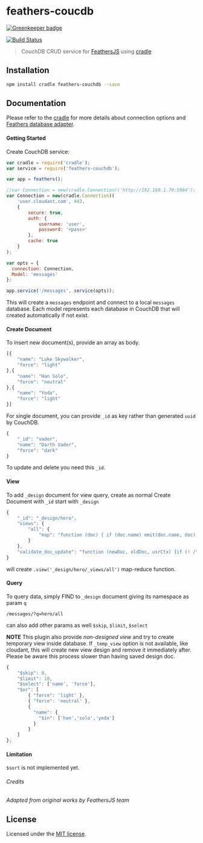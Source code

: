 feathers-coucdb
================

[![Greenkeeper badge](https://badges.greenkeeper.io/direktspeed/feathers-couchdb.svg)](https://greenkeeper.io/)

[![Build Status](https://travis-ci.org/lontongcorp/feathers-couchdb.png?branch=master)](https://travis-ci.org/lontongcorp/feathers-couchdb)

> CouchDB CRUD service for [FeathersJS](http://feathersjs.com) using [cradle](https://github.com/flatiron/cradle)


## Installation

```bash
npm install cradle feathers-couchdb --save
```

## Documentation

Please refer to the [cradle](https://github.com/flatiron/cradle) for more details about connection options and [Feathers database adapter](http://docs.feathersjs.com/databases/readme.html).

#### Getting Started

Create CouchDB service:

```js
var cradle = require('cradle');
var service = require('feathers-couchdb');

var app = feathers();

//var Connection = new(cradle.Connection)('http://192.168.1.79:5984');
var Connection = new(cradle.Connection)(
    'user.cloudant.com', 443,
    {
        secure: true,
        auth: {
            username: 'user',
            password: '<pass>'
        },
        cache: true
    }
);

var opts = {
  connection: Connection,
  Model: 'messages'
};

app.service('/messages', service(opts));
```

This will create a `messages` endpoint and connect to a local `messages` database. Each model represents each database in CouchDB that will created automatically if not exist.


#### Create Document

To insert new document(s), provide an array as body.
```js
[{
	"name": "Luke Skywalker",
	"force": "light"
},{
	"name": "Han Solo",
	"force": "neutral"
},{
	"name": "Yoda",
	"force": "light"
}]
```

For single document, you can provide `_id` as key rather than generated `uuid` by CouchDB.

```js
{
    "_id": "vader",
	"name": "Darth Vader",
	"force": "dark"
}
```

To update and delete you need this `_id`.


#### View

To add `_design` document for view query, create as normal Create Document with `_id` start with `_design`

```js
{
    "_id": "_design/hero",
    "views": {
        "all": {
            "map": "function (doc) { if (doc.name) emit(doc.name, doc); }"
        }
    },
    "validate_doc_update": "function (newDoc, oldDoc, usrCtx) {if (! /^(light|dark|neutral)$/.test(newDoc.force)) throw({forbidden: {error: 'invalid value', reason: 'force must be dark, light, or neutral'}})}"
}
```

will create `.view('_design/hero/_views/all')` map-reduce function.


#### Query

To query data, simply FIND to `_design` document giving its namespace as param `q`

```
/messages/?q=hero/all
```

can also add other params as well `$skip`, `$limit`, `$select`

**NOTE** This plugin also provide *non-designed view* and try to create temporary view inside database. If `_temp_view` option is not available, like cloudant, this will create new view design and remove it immediately after.
Please be aware this process slower than having saved design doc.

```js
{
    "$skip": 0,
    "$limit": 10,
    "$select": ['name', 'force'],
    "$or": [
        { "force": 'light' },
        { "force": 'neutral' },
        {
          "name": {
            "$in": ['han','solo','yoda']
          }
        }
    ]
};
```


#### Limitation

`$sort` is not implemented yet.


###### Credits

*Adapted from original works by FeathersJS team*


## License

Licensed under the [MIT license](LICENSE).
